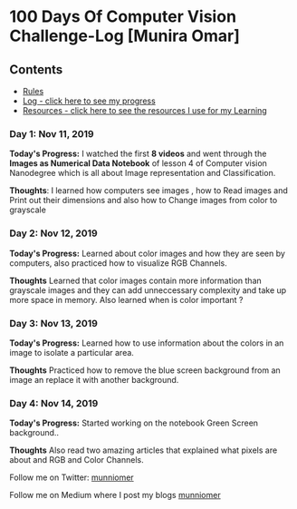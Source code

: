 # 100 Days Of Computer Vision Challenge-Log [Munira Omar]

## Contents

* [Rules](rules.md)
* [Log - click here to see my progress](log.md)
* [Resources - click here to see the resources I use for my Learning](resources.md)

### Day 1: Nov 11, 2019
**Today's Progress:** I watched the first **8 videos** and went through the **Images as Numerical Data Notebook** of lesson 4 of Computer vision Nanodegree which is all about Image representation and Classification.

**Thoughts**: I learned how computers see images , how to Read images and Print out their dimensions and also how to Change images from color to grayscale

### Day 2: Nov 12, 2019
**Today's Progress:** Learned about color images and how they are seen by computers, also practiced how to visualize RGB Channels.

**Thoughts** Learned that color images contain more information than grayscale images and they can add unneccessary complexity and take up more space in memory. Also learned when is color important ?

### Day 3: Nov 13, 2019
**Today's Progress:** Learned how to use information about the colors in an image to isolate a particular area.

**Thoughts** Practiced how to remove the blue screen background from an image an replace it with another background.

### Day 4: Nov 14, 2019
**Today's Progress:** Started working on the notebook Green Screen background..

**Thoughts** Also read two amazing articles that explained what pixels are about and RGB and Color Channels.

Follow me on Twitter: [munniomer](https://twitter.com/munniomer)

Follow me on Medium where I post my blogs [munniomer](https://medium.com/@munniomer)
